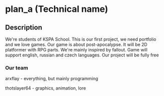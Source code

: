 # plan_a (Technical name)
## Description
We're students of KSPA School. This is our first project, we need portfolio and we love games.
Our game is about post-apocalypse. It will be 2D platformer with RPG parts.
We're mainly inspired by fallout. Game will support english, russian and czech languages.
Our project will be fully free
### Our team
arxflay - everything, but mainly programming

thotslayer64 - graphics, animation, lore
